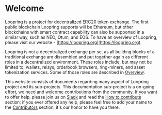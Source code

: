 # Welcome

Loopring is a project for decentralized ERC20 token exchange. The first public blockchain Loopring supports will be Ethereum, but other blockchains with smart contract capability can also be supported in a similar way, such as NEO, Qtum, and EOS. To have an overview of Loopring, please visit our website - [https://loopring.org](https://loopring.org).

Loopring is not a decentralized exchange per se, as all building blocks of a traditional exchange are dissembled and put together again as different roles in a decentralized environment. These roles include, but may not be limited to, wallets, relays, orderbook browsers, ring-miners, and asset tokenization services. Some of those roles are described in [Overview](projects/protocol.md).

This website consists of documents regarding many aspect of Loopring project and its sub-projects. This documentation sub-project is a on-going effort, we need and welcome contributions from the community. If you want to offer help, please join us on [Slack](https://loopring.now.sh/) and read the [How to contribute](contribution.md#) section; if you ever offered any help, please feel free to add your name to the [Contributors](contribution.md) section, it's our honor to have you there.

